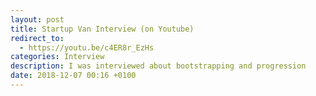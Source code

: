 ```yaml
---
layout: post
title: Startup Van Interview (on Youtube)
redirect_to:
  - https://youtu.be/c4ER8r_EzHs
categories: Interview
description: I was interviewed about bootstrapping and progression
date: 2018-12-07 00:16 +0100
---
```

